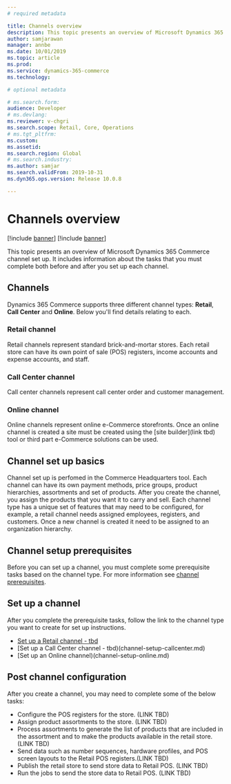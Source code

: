 ```yaml
---
# required metadata

title: Channels overview
description: This topic presents an overview of Microsoft Dynamics 365 Commerce channels.
author: samjarawan
manager: annbe
ms.date: 10/01/2019
ms.topic: article
ms.prod: 
ms.service: dynamics-365-commerce
ms.technology: 

# optional metadata

# ms.search.form: 
audience: Developer
# ms.devlang: 
ms.reviewer: v-chgri
ms.search.scope: Retail, Core, Operations
# ms.tgt_pltfrm: 
ms.custom: 
ms.assetid: 
ms.search.region: Global
# ms.search.industry: 
ms.author: samjar
ms.search.validFrom: 2019-10-31
ms.dyn365.ops.version: Release 10.0.8

---
```

# Channels overview

[!include [banner](../includes/preview-banner.md)]
[!include [banner](../includes/banner.md)]

This topic presents an overview of Microsoft Dynamics 365 Commerce channel set up. It includes information about the tasks that you must complete both before and after you set up each channel.

## Channels
Dynamics 365 Commerce supports three different channel types: **Retail**, **Call Center** and **Online**.  Below you'll find details relating to each. 

### Retail channel
Retail channels represent standard brick-and-mortar stores. Each retail store can have its own point of sale (POS) registers, income accounts and expense accounts, and staff. 

### Call Center channel
Call center channels represent call center order and customer management.

### Online channel
Online channels represent online e-Commerce storefronts. Once an online channel is created a site must be created using the [site builder](link tbd) tool or third part e-Commerce solutions can be used.

## Channel set up basics
Channel set up is perfomed in the Commerce Headquarters tool. Each channel can have its own payment methods, price groups, product hierarchies, assortments and set of products. After you create the channel, you assign the products that you want it to carry and sell. Each channel type has a unique set of features that may need to be configured, for example, a retail channel needs assigned employees, registers, and customers. Once a new channel is created it need to be assigned to an organization hierarchy.

## Channel setup prerequisites
Before you can set up a channel, you must complete some prerequisite tasks based on the channel type. For more information see
[channel prerequisites](channels-prerequisites.md).

## Set up a channel
After you complete the prerequisite tasks, follow the link to the channel type you want to create for set up instructions.
* [Set up a Retail channel - tbd](channel-setup-retail.md)
* [Set up a Call Center channel - tbd)(channel-setup-callcenter.md)
* [Set up an Online channel)(channel-setup-online.md)

## Post channel configuration
After you create a channel, you may need to complete some of the below tasks:

* Configure the POS registers for the store. (LINK TBD)
* Assign product assortments to the store. (LINK TBD)
* Process assortments to generate the list of products that are included in the assortment and to make the products available in the retail store. (LINK TBD)
* Send data such as number sequences, hardware profiles, and POS screen layouts to the Retail POS registers.(LINK TBD)
* Publish the retail store to send store data to Retail POS. (LINK TBD)
* Run the jobs to send the store data to Retail POS. (LINK TBD)

